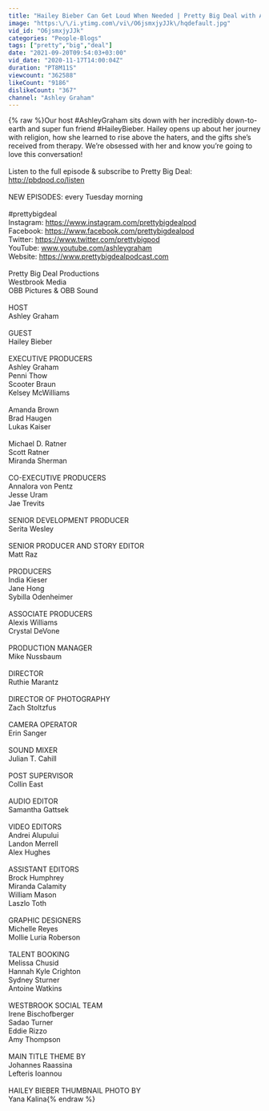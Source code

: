 ```yaml
---
title: "Hailey Bieber Can Get Loud When Needed | Pretty Big Deal with Ashley Graham"
image: "https:\/\/i.ytimg.com\/vi\/O6jsmxjyJJk\/hqdefault.jpg"
vid_id: "O6jsmxjyJJk"
categories: "People-Blogs"
tags: ["pretty","big","deal"]
date: "2021-09-20T09:54:03+03:00"
vid_date: "2020-11-17T14:00:04Z"
duration: "PT8M11S"
viewcount: "362588"
likeCount: "9186"
dislikeCount: "367"
channel: "Ashley Graham"
---
```

{% raw %}Our host #AshleyGraham sits down with her incredibly down-to-earth and super fun friend #HaileyBieber. Hailey opens up about her journey with religion, how she learned to rise above the haters, and the gifts she’s received from therapy. We’re obsessed with her and know you’re going to love this conversation!<br /><br />Listen to the full episode &amp; subscribe to Pretty Big Deal: <a rel="nofollow" target="blank" href="http://pbdpod.co/listen">http://pbdpod.co/listen</a><br /><br />NEW EPISODES: every Tuesday morning<br /><br />#prettybigdeal<br />Instagram: <a rel="nofollow" target="blank" href="https://www.instagram.com/prettybigdealpod">https://www.instagram.com/prettybigdealpod</a><br />Facebook: <a rel="nofollow" target="blank" href="https://www.facebook.com/prettybigdealpod">https://www.facebook.com/prettybigdealpod</a><br />Twitter: <a rel="nofollow" target="blank" href="https://www.twitter.com/prettybigpod">https://www.twitter.com/prettybigpod</a><br />YouTube: www.youtube.com/ashleygraham<br />Website: <a rel="nofollow" target="blank" href="https://www.prettybigdealpodcast.com">https://www.prettybigdealpodcast.com</a><br /><br />Pretty Big Deal Productions<br />Westbrook Media<br />OBB Pictures &amp; OBB Sound<br /><br />HOST<br />Ashley Graham<br /><br />GUEST<br />Hailey Bieber<br /><br />EXECUTIVE PRODUCERS<br />Ashley Graham<br />Penni Thow<br />Scooter Braun<br />Kelsey McWilliams<br /><br />Amanda Brown<br />Brad Haugen<br />Lukas Kaiser<br /><br />Michael D. Ratner<br />Scott Ratner<br />Miranda Sherman<br /><br />CO-EXECUTIVE PRODUCERS<br />Annalora von Pentz <br />Jesse Uram<br />Jae Trevits<br /><br />SENIOR DEVELOPMENT PRODUCER<br />Serita Wesley<br /><br />SENIOR PRODUCER AND STORY EDITOR<br />Matt Raz<br /><br />PRODUCERS<br />India Kieser<br />Jane Hong<br />Sybilla Odenheimer<br /><br />ASSOCIATE PRODUCERS<br />Alexis Williams<br />Crystal DeVone <br /><br />PRODUCTION MANAGER<br />Mike Nussbaum<br /><br />DIRECTOR <br />Ruthie Marantz <br /><br />DIRECTOR OF PHOTOGRAPHY<br />Zach Stoltzfus<br /><br />CAMERA OPERATOR<br />Erin Sanger <br /><br />SOUND MIXER<br />Julian T. Cahill <br /><br />POST SUPERVISOR<br />Collin East <br /><br />AUDIO EDITOR<br />Samantha Gattsek<br /><br />VIDEO EDITORS<br />Andrei Alupului <br />Landon Merrell<br />Alex Hughes<br /><br />ASSISTANT EDITORS<br />Brock Humphrey<br />Miranda Calamity<br />William Mason <br />Laszlo Toth<br /><br />GRAPHIC DESIGNERS<br />Michelle Reyes <br />Mollie Luria Roberson<br /><br />TALENT BOOKING<br />Melissa Chusid<br />Hannah Kyle Crighton <br />Sydney Sturner<br />Antoine Watkins<br /><br />WESTBROOK SOCIAL TEAM<br />Irene Bischofberger <br />Sadao Turner <br />Eddie Rizzo<br />Amy Thompson<br /><br />MAIN TITLE THEME BY<br />Johannes Raassina<br />Lefteris Ioannou<br /><br />HAILEY BIEBER THUMBNAIL PHOTO BY<br />Yana Kalina{% endraw %}
